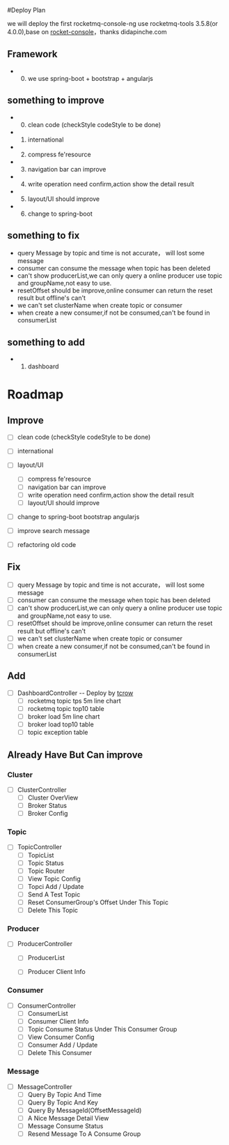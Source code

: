 #Deploy Plan

we will deploy the first rocketmq-console-ng  use rocketmq-tools 3.5.8(or 4.0.0),base on [rocket-console](https://github.com/didapinchegit/rocket-console)，thanks didapinche.com

## Framework
* 0. we use spring-boot + bootstrap + angularjs

## something to improve
* 0. clean code (checkStyle codeStyle to be done)
* 1. international
* 2. compress fe'resource
* 3. navigation bar can improve
* 4. write operation need confirm,action show the detail result
* 5. layout/UI should improve
* 6. change to spring-boot


## something to fix
* query Message by topic and time is not accurate， will lost some message 
* consumer can consume the message when topic has been deleted
* can't show producerList,we can only query a online producer use topic and groupName,not easy to use.
* resetOffset should be improve,online consumer can return the reset result but offline's can't
* we can't set clusterName when create topic or consumer 
* when create a new consumer,if not be consumed,can't be found in consumerList


## something to add
* 1. dashboard 




# Roadmap



## Improve
- [ ] clean code (checkStyle codeStyle to be done)
- [ ] international
- [ ] layout/UI
	- [ ] compress fe'resource
	- [ ] navigation bar can improve
	- [ ] write operation need confirm,action show the detail result
	- [ ] layout/UI should improve
- [ ] change to spring-boot bootstrap angularjs
- [ ] improve search message
- [ ] refactoring old code 


## Fix
- [ ] query Message by topic and time is not accurate， will lost some message 
- [ ] consumer can consume the message when topic has been deleted
- [ ] can't show producerList,we can only query a online producer use topic and groupName,not easy to use.
- [ ] resetOffset should be improve,online consumer can return the reset result but offline's can't
- [ ] we can't set clusterName when create topic or consumer 
- [ ] when create a new consumer,if not be consumed,can't be found in consumerList

## Add
- [ ] DashboardController      -- Deploy by [tcrow](https://github.com/tcrow)
    - [ ] rocketmq topic tps 5m line chart
    - [ ] rocketmq topic top10 table
    - [ ] broker load 5m line chart
    - [ ] broker load top10 table
    - [ ] topic exception table

## Already Have But Can improve
### Cluster
- [ ] ClusterController
    - [ ] Cluster OverView
    - [ ] Broker Status
    - [ ] Broker Config

### Topic
- [ ] TopicController
    - [ ] TopicList
    - [ ] Topic Status
    - [ ] Topic Router
    - [ ] View Topic Config
    - [ ] Topci Add / Update
    - [ ] Send A Test Topic
    - [ ] Reset ConsumerGroup's Offset Under This Topic
    - [ ] Delete This Topic

### Producer
- [ ] ProducerController
    - [ ] ProducerList
    - [ ] Producer Client Info


### Consumer
- [ ] ConsumerController
    - [ ] ConsumerList
    - [ ] Consumer Client Info
    - [ ] Topic Consume Status Under This Consumer Group
    - [ ] View Consumer Config
    - [ ] Consumer Add / Update
    - [ ] Delete This Consumer

### Message
- [ ] MessageController
    - [ ] Query By Topic And Time
    - [ ] Query By Topic And Key
    - [ ] Query By MessageId(OffsetMessageId)
    - [ ] A Nice Message Detail View
    - [ ] Message Consume Status
    - [ ] Resend Message To A Consume Group
